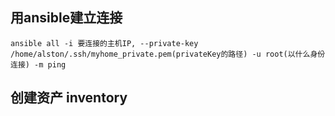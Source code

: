 ## 用ansible建立连接


```
ansible all -i 要连接的主机IP, --private-key /home/alston/.ssh/myhome_private.pem(privateKey的路径) -u root(以什么身份连接) -m ping
```

## 创建资产 inventory
